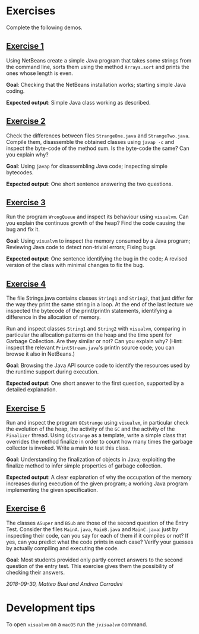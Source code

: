 # Exercises

Complete the following demos.

## [Exercise 1](./ex_1)
Using NetBeans create a simple Java program that takes some strings from the command line, sorts them using the method `Arrays.sort` and prints the ones whose length is even.

**Goal**: Checking that the NetBeans installation works; starting simple Java coding.

**Expected output**: Simple Java class working as described.

## [Exercise 2](./ex_2)
Check the differences between files `StrangeOne.java` and `StrangeTwo.java`. Compile them, disassemble the obtained classes using `javap -c` and inspect the byte-code of the method sum. Is the byte-code the same? Can you explain why?

**Goal**: Using `javap` for disassembling Java code; inspecting simple bytecodes.

**Expected output**: One short sentence answering the two questions.

## [Exercise 3](./ex_3)
Run the program `WrongQueue` and inspect its behaviour using `visualvm`. Can you explain the continuos growth of the heap? Find the code causing the bug and fix it.

**Goal**: Using `visualvm` to inspect the memory consumed by a Java program; Reviewing Java code to detect non-trivial errors; Fixing bugs

**Expected output**: One sentence identifying the bug in the code; A revised version of the class with minimal changes to fix the bug.

## [Exercise 4](./ex_4)
The file Strings.java contains classes `String1` and `String2`, that just differ for the way they print the same string in a loop. At the end of the last lecture we inspected the bytecode of the print/println statements, identifying a difference in the allocation of memory.

Run and inspect classes `String1` and `String2` with `visualvm`, comparing in particular the allocation patterns on the heap and the time spent for Garbage Collection. Are they similar or not? Can you explain why? (Hint: inspect the relevant `PrintStream.java`'s println source code; you can browse it also in NetBeans.)

**Goal**: Browsing the Java API source code to identify the resources used by the runtime support during execution.

**Expected output**: One short answer to the first question, supported by a detailed explanation.

## [Exercise 5](./ex_5)
Run and inspect the program `GCstrange` using `visualvm`, in particular check the evolution of the heap, the activity of the `GC` and the activity of the `Finalizer` thread. Using `GCstrange` as a template, write a simple class that overrides the method finalize in order to count how many times the garbage collector is invoked. Write a main to test this class.

**Goal**: Understanding the finalization of objects in Java; exploiting the finalize method to infer simple properties of garbage collection.

**Expected output**: A clear explanation of why the occupation of the memory increases during execution of the given program; a working Java program implementing the given specification.

## [Exercise 6](./ex_6)
The classes `ASuper` and `BSub` are those of the second question of the Entry Test. Consider the files `MainA.java`, `MainB.java` and `MainC.java`: just by inspecting their code, can you say for each of them if it compiles or not? If yes, can you predict what the code prints in each case? Verify your guesses by actually compiling and executing the code.

**Goal**: Most students provided only partly correct answers to the second question of the entry test. This exercise gives them the possibility of checking their answers.

*2018-09-30, Matteo Busi and Andrea Corradini*

# Development tips
 To open `visualvm` on a `macOS` run the *`jvisualvm`* command.
